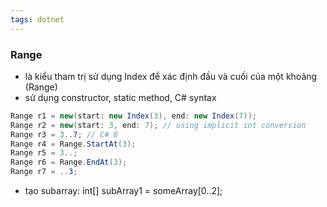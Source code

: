 ```yaml
---
tags: dotnet 
---
```

### Range

- là kiểu tham trị sử dụng Index để xác định đầu và cuối của một khoảng (Range)
- sử dụng constructor, static method, C# syntax

```csharp
Range r1 = new(start: new Index(3), end: new Index(7));
Range r2 = new(start: 3, end: 7); // using implicit int conversion
Range r3 = 3..7; // C# 8
Range r4 = Range.StartAt(3);
Range r5 = 3..;
Range r6 = Range.EndAt(3);
Range r7 = ..3;
```

- tạo subarray: int[] subArray1 = someArray[0..2];